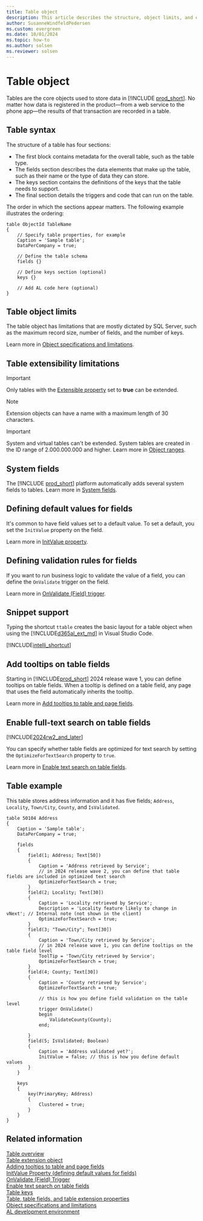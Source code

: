 ```yaml
---
title: Table object
description: This article describes the structure, object limits, and extensibility of the table object in AL for Business Central.
author: SusanneWindfeldPedersen
ms.custom: evergreen
ms.date: 10/01/2024
ms.topic: how-to
ms.author: solsen
ms.reviewer: solsen
--- 
```


# Table object

Tables are the core objects used to store data in [!INCLUDE [prod_short](includes/prod_short.md)]. No matter how data is registered in the product&mdash;from a web service to the phone app&mdash;the results of that transaction are recorded in a table.

## Table syntax

The structure of a table has four sections:

- The first block contains metadata for the overall table, such as the table type.
- The fields section describes the data elements that make up the table, such as their name or the type of data they can store.
- The keys section contains the definitions of the keys that the table needs to support.
- The final section details the triggers and code that can run on the table.

The order in which the sections appear matters. The following example illustrates the ordering:

```AL
table ObjectId TableName
{
    // Specify table properties, for example 
    Caption = 'Sample table';
    DataPerCompany = true;

    // Define the table schema
    fields {}
   
    // Define keys section (optional)
    keys {} 
    
    // Add AL code here (optional)
}
```

## Table object limits

The table object has limitations that are mostly dictated by SQL Server, such as the maximum record size, number of fields, and the number of keys.

Learn more in [Object specifications and limitations](devenv-object-specifications-limitations.md).

## Table extensibility limitations

> [!IMPORTANT]  
> Only tables with the [Extensible property](properties/devenv-extensible-property.md) set to **true** can be extended.

> [!NOTE]  
> Extension objects can have a name with a maximum length of 30 characters.

> [!IMPORTANT]  
> System and virtual tables can't be extended. System tables are created in the ID range of 2.000.000.000 and higher. Learn more in [Object ranges](devenv-object-ranges.md).

## System fields

The [!INCLUDE [prod_short](includes/prod_short.md)] platform automatically adds several system fields to tables. Learn more in [System fields](devenv-table-system-fields.md).

## Defining default values for fields

It's common to have field values set to a default value. To set a default, you set the `InitValue` property on the field.

Learn more in [InitValue property](properties/devenv-initvalue-property.md).

## Defining validation rules for fields

If you want to run business logic to validate the value of a field, you can define the `OnValidate` trigger on the field. 

Learn more in [OnValidate (Field) trigger](triggers-auto/field/devenv-onvalidate-field-trigger.md).

## Snippet support

Typing the shortcut `ttable` creates the basic layout for a table object when using the [!INCLUDE[d365al_ext_md](../includes/d365al_ext_md.md)] in Visual Studio Code.

[!INCLUDE[intelli_shortcut](includes/intelli_shortcut.md)]

## Add tooltips on table fields

Starting in [!INCLUDE[prod_short](includes/prod_short.md)] 2024 release wave 1, you can define tooltips on table fields. When a tooltip is defined on a table field, any page that uses the field automatically inherits the tooltip. 

Learn more in [Add tooltips to table and page fields](devenv-adding-tooltips.md).

## Enable full-text search on table fields

[!INCLUDE[2024rw2_and_later](includes/2024rw2_and_later.md)]

You can specify whether table fields are optimized for text search by setting the `OptimizeForTextSearch` property to `true`.

Learn more in [Enable text search on table fields](devenv-table-field-text-search.md).

## Table example

This table stores address information and it has five fields; `Address`, `Locality`, `Town/City`, `County`, and `IsValidated`.

```AL
table 50104 Address
{
    Caption = 'Sample table';
    DataPerCompany = true;

    fields
    {
        field(1; Address; Text[50])
        {
            Caption = 'Address retrieved by Service';
            // in 2024 release wave 2, you can define that table fields are included in optimized text search
            OptimizeForTextSearch = true;
        }
        field(2; Locality; Text[30])
        {
            Caption = 'Locality retrieved by Service';
            Description = 'Locality feature likely to change in vNext'; // Internal note (not shown in the client)
            OptimizeForTextSearch = true;
        }
        field(3; "Town/City"; Text[30])
        {
            Caption = 'Town/City retrieved by Service';
            // in 2024 release wave 1, you can define tooltips on the table field level            
            ToolTip = 'Town/City retrieved by Service';
            OptimizeForTextSearch = true;            
        }
        field(4; County; Text[30])
        {
            Caption = 'County retrieved by Service';
            OptimizeForTextSearch = true;

            // this is how you define field validation on the table level
            trigger OnValidate()
            begin
                ValidateCounty(County);
            end;

        }
        field(5; IsValidated; Boolean)
        {
            Caption = 'Address validated yet?';
            InitValue = false; // this is how you define default values 
        }        
    }

    keys
    {
        key(PrimaryKey; Address)
        {
            Clustered = true;
        }
    }
}
```

## Related information

[Table overview](devenv-tables-overview.md)  
[Table extension object](devenv-table-ext-object.md)  
[Adding tooltips to table and page fields](devenv-adding-tooltips.md)  
[InitValue Property (defining default values for fields)](properties/devenv-initvalue-property.md)  
[OnValidate (Field) Trigger](triggers-auto/field/devenv-onvalidate-field-trigger.md)  
[Enable text search on table fields](devenv-table-field-text-search.md)  
[Table keys](devenv-table-keys.md)  
[Table, table fields, and table extension properties](properties/devenv-table-properties.md)  
[Object specifications and limitations](devenv-object-specifications-limitations.md)  
[AL development environment](devenv-reference-overview.md)  
